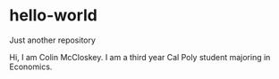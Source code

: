 # hello-world
Just another repository

Hi, I am Colin McCloskey. I am a third year Cal Poly student majoring in Economics. 
